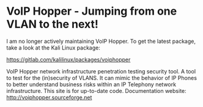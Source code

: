 VoIP Hopper - Jumping from one VLAN to the next!
==========

I am no longer actively maintaining VoIP Hopper.  To get the latest package, take a look at the Kali Linux package:

https://gitlab.com/kalilinux/packages/voiphopper

VoIP Hopper network infrastructure penetration testing security tool.  A tool to test for the (in)security of VLANS.  It can mimic the behavior of IP Phones to better understand business risks within an IP Telephony network infrastructure.  This site is for up-to-date code.  Documentation website:  http://voiphopper.sourceforge.net
